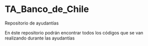 # TA_Banco_de_Chile
Repositorio de ayudantías

En éste repositorio podrán encontrar todos los códigos que se van realizando durante las ayudantías
